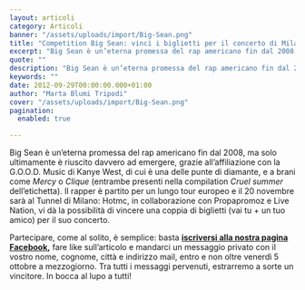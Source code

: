 ```yaml
---
layout: articoli
category: Articoli
banner: "/assets/uploads/import/Big-Sean.png"
title: "Competition Big Sean: vinci i biglietti per il concerto di Milano!"
excerpt: "Big Sean è un’eterna promessa del rap americano fin dal 2008, ma solo ultimamente è riuscito davvero ad emergere, grazie all’affiliazione con la G.O.O.D. Music di Kanye West, di cui è una delle punte di diamante,  e a brani come Mercy o Clique (entrambe presenti nella compilation Cruel summer dell’etichetta). Il rapper è partito per un [&hellip"
quote: ""
description: "Big Sean è un’eterna promessa del rap americano fin dal 2008, ma solo ultimamente è riuscito davvero ad emergere, grazie all’affiliazione con la G.O.O.D. Music di Kanye West, di cui è una delle punte di diamante,  e a brani come Mercy o Clique (entrambe presenti nella compilation Cruel summer dell’etichetta). Il rapper è partito per un [&hellip"
keywords: ""
date: 2012-09-29T00:00:00.000+01:00
author: "Marta Blumi Tripodi"
cover: "/assets/uploads/import/Big-Sean.png"
pagination:
  enabled: true

---
```


Big Sean è un’eterna promessa del rap americano fin dal 2008, ma solo ultimamente è riuscito davvero ad emergere, grazie all’affiliazione con la G.O.O.D. Music di Kanye West, di cui è una delle punte di diamante, e a brani come _Mercy_ o _Clique_ (entrambe presenti nella compilation _Cruel summer_ dell’etichetta). Il rapper è partito per un lungo tour europeo e il 20 novembre sarà al Tunnel di Milano: Hotmc, in collaborazione con Propapromoz e Live Nation, vi dà la possibilità di vincere una coppia di biglietti (vai tu + un tuo amico) per il suo concerto.

Partecipare, come al solito, è semplice: basta **[iscriversi alla nostra pagina Facebook](https://www.facebook.com/pages/Hotmccom/263605365068 "https://www.facebook.com/pages/Hotmccom/263605365068"),** fare like sull’articolo e mandarci un messaggio privato con il vostro nome, cognome, città e indirizzo mail, entro e non oltre venerdì 5 ottobre a mezzogiorno. Tra tutti i messaggi pervenuti, estrarremo a sorte un vincitore. In bocca al lupo a tutti!